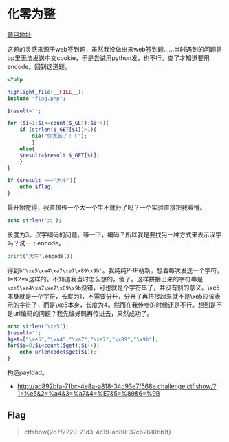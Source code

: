 # 化零为整

[题目地址](https://ctf.show/challenges#%E5%8C%96%E9%9B%B6%E4%B8%BA%E6%95%B4-3875)

这题的灵感来源于web签到题，虽然我没做出来web签到题……当时遇到的问题是bp里无法发送中文cookie，于是尝试用python发，也不行。查了才知道要用encode。回到这道题。

```php
<?php

highlight_file(__FILE__);
include "flag.php";

$result='';

for ($i=1;$i<=count($_GET);$i++){
    if (strlen($_GET[$i])>1){
        die("你太长了！！");
        }
    else{
    $result=$result.$_GET[$i];
    }
}

if ($result ==="大牛"){
    echo $flag;
}
```

最开始觉得，我直接传一个大一个牛不就行了吗？一个实验直接把我看懵。

```php
echo strlen('大');
```

长度为3。汉字编码的问题。等一下，编码？所以我是要找另一种方式来表示汉字吗？试一下encode。

```python
print("大牛".encode())
```

得到`b'\xe5\xa4\xa7\xe7\x89\x9b'`。我纯纯PHP萌新，想着每次发送一个字符，1=\&2=x这样的。不知道我当时怎么想的，傻了。这样拼接出来的字符串是`\xe5\xa4\xa7\xe7\x89\x9b`没错，可也就是个字符串了，并没有别的意义。\xe5本身就是一个字符，长度为1，不需要分开，分开了再拼接起来就不是\xe5应该表示的字符了，而是\xe5本身，长度为4。然而在我传参的时候还是不行。想到是不是url编码的问题？我先编好码再传进去，果然成功了。

```php
echo strlen("\xe5");
$result='';
$get=["\xe5","\xa4","\xa7","\xe7","\x89","\x9b"];
for($i=0;$i<count($get);$i++){
    echo urlencode($get[$i]);
}
```

构造payload。

- http://ad892bfa-71bc-4e8a-a818-34c93e7f568e.challenge.ctf.show/?1=%e5&2=%a4&3=%a7&4=%E7&5=%89&6=%9B

## Flag
> ctfshow{2d7f7220-21d3-4c19-ad80-37c626108b1f}